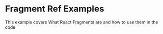# Fragment Ref Examples

This example covers What React Fragments are and how to use them in the code
